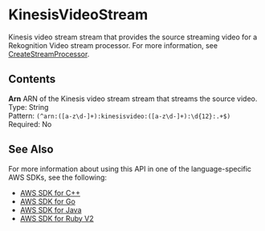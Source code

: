 # KinesisVideoStream<a name="API_KinesisVideoStream"></a>

Kinesis video stream stream that provides the source streaming video for a Rekognition Video stream processor\. For more information, see [CreateStreamProcessor](API_CreateStreamProcessor.md)\.

## Contents<a name="API_KinesisVideoStream_Contents"></a>

 **Arn**   <a name="rekognition-Type-KinesisVideoStream-Arn"></a>
ARN of the Kinesis video stream stream that streams the source video\.  
Type: String  
Pattern: `(^arn:([a-z\d-]+):kinesisvideo:([a-z\d-]+):\d{12}:.+$)`   
Required: No

## See Also<a name="API_KinesisVideoStream_SeeAlso"></a>

For more information about using this API in one of the language\-specific AWS SDKs, see the following:
+  [AWS SDK for C\+\+](https://docs.aws.amazon.com/goto/SdkForCpp/rekognition-2016-06-27/KinesisVideoStream) 
+  [AWS SDK for Go](https://docs.aws.amazon.com/goto/SdkForGoV1/rekognition-2016-06-27/KinesisVideoStream) 
+  [AWS SDK for Java](https://docs.aws.amazon.com/goto/SdkForJava/rekognition-2016-06-27/KinesisVideoStream) 
+  [AWS SDK for Ruby V2](https://docs.aws.amazon.com/goto/SdkForRubyV2/rekognition-2016-06-27/KinesisVideoStream) 